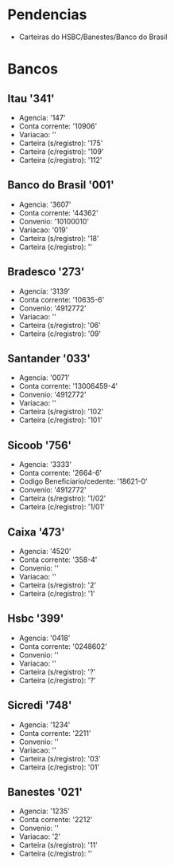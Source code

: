 # Pendencias

* Carteiras do HSBC/Banestes/Banco do Brasil

# Bancos

## Itau '341'

* Agencia:                 '147'
* Conta corrente:        '10906'
* Variacao:                   ''
* Carteira (s/registro):   '175'
* Carteira (c/registro):   '109'
* Carteira (c/registro):   '112'

## Banco do Brasil '001'

* Agencia:                   '3607'
* Conta corrente:           '44362'
* Convenio:              '10100010'
* Variacao:                   '019'
* Carteira (s/registro):       '18'
* Carteira (c/registro):         ''

## Bradesco '273'

* Agencia:                   '3139'
* Conta corrente:          '10635-6'
* Convenio:               '4912772'
* Variacao:                      ''
* Carteira (s/registro):       '06'
* Carteira (c/registro):       '09'

## Santander '033'

* Agencia:                     '0071'
* Conta corrente:        '13006459-4'
* Convenio:                 '4912772'
* Variacao:                        ''
* Carteira (s/registro):        '102'
* Carteira (c/registro):        '101'

## Sicoob '756'

* Agencia:                        '3333'
* Conta corrente:               '2664-6'
* Codigo Beneficiario/cedente: '18621-0'
* Convenio:                    '4912772'
* Carteira (s/registro):          '1/02'
* Carteira (c/registro):          '1/01'

## Caixa '473'

* Agencia:                  '4520'
* Conta corrente:          '358-4'
* Convenio:                     ''
* Variacao:                     ''
* Carteira (s/registro):       '2'
* Carteira (c/registro):       '1'

## Hsbc '399'

* Agencia:                  '0418'
* Conta corrente:        '0248602'
* Convenio:                     ''
* Variacao:                     ''
* Carteira (s/registro):       '?'
* Carteira (c/registro):       '?'

## Sicredi '748'

* Agencia:                  '1234'
* Conta corrente:           '2211'
* Convenio:                     ''
* Variacao:                     ''
* Carteira (s/registro):      '03'
* Carteira (c/registro):      '01'

## Banestes '021'

* Agencia:                  '1235'
* Conta corrente:           '2212'
* Convenio:                     ''
* Variacao:                    '2'
* Carteira (s/registro):      '11'
* Carteira (c/registro):        ''
